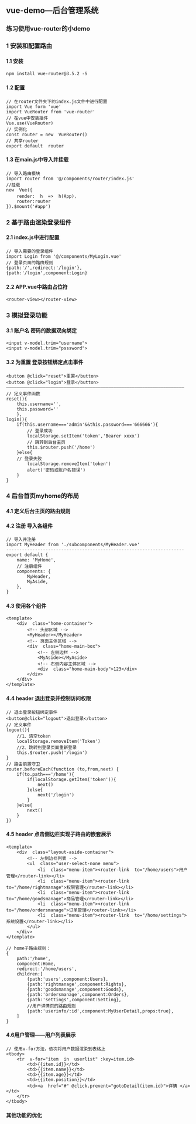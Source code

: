 ## vue-demo—后台管理系统
### 练习使用vue-router的小demo
### 1 安装和配置路由
#### 1.1 安装
	npm install vue-router@3.5.2 -S
#### 1.2 配置
	// 在router文件夹下的index.js文件中进行配置
	import Vue form 'vue'
	import VueRouter from 'vue-router'
	// 在vue中安装插件
	Vue.use(VueRouter)
	// 实例化
	const router = new  VueRouter()
	// 共享router
	export default  router
#### 1.3 在main.js中导入并挂载
	// 导入路由模块
	import router from '@/components/router/index.js'
	//挂载
	new  Vue({
		render:  h  =>  h(App)，
		router:router
	}).$mount('#app')
### 2 基于路由渲染登录组件
#### 2.1 index.js中进行配置
	// 导入需要的登录组件
	import Login from '@/components/MyLogin.vue'
	// 登录页面的路由规则
	{path:'/',redirect:'/login'},
	{path:'/login',component:Login}
#### 2.2 APP.vue中路由占位符
	<router-view></router-view>
### 3 模拟登录功能
#### 3.1 账户名 密码的数据双向绑定
	<input v-model.trim="username">
	<input v-model.trim="psssword">
#### 3.2 为重置 登录按钮绑定点击事件
	<button @click="reset">重置</button>
	<button @click="login">登录</button>
	————————————————————————————————————————————————————————————————————
	// 定义事件函数
	reset(){
		this.username='',
		this.password=''
		},
	login(){
		if(this.username==='admin'&&this.password==='666666'){
			// 登录成功
			localStorage.setItem('token','Bearer xxxx')
			// 跳转到后台主页
			this.$router.push('/home')
		}else{
		// 登录失败
			localStorage.removeItem('token')
			alert('密码或账户名错误')
		}
	}
### 4 后台首页myhome的布局
#### 4.1 定义后台主页的路由规则
#### 4.2 注册 导入各组件
	// 导入并注册
	import MyHeader from './subcomponents/MyHeader.vue'
	--------------------------------------------------------------------
	export default {
		name: 'MyHome',
		// 注册组件
		components: {
			MyHeader,
			MyAside,
		},
	}
#### 4.3 使用各个组件
	<template>
		<div  class="home-container">
			<!-- 头部区域 -->
			<MyHeader></MyHeader>
			<!-- 页面主体区域 -->
			<div  class="home-main-box">
				<!-- 左侧边栏 -->
				<MyAside></MyAside>
				<!-- 右侧内容主体区域 -->
				<div  class="home-main-body">123</div>
			</div>
		</div>
	</template>
#### 4.4 header 退出登录并控制访问权限
	// 退出登录按钮绑定事件
	<button@click="logout">退出登录</button>
	// 定义事件
	logout(){
		//1、清空token
		localStorage.removeItem('Token')
		//2、跳转到登录页面重新登录
		this.$router.push('/login')
	}
	// 路由前置守卫
	router.beforeEach(function (to,from,next) {
		if(to.path==='/home'){
			if(localStorage.getItem('token')){
				next()
			}else{
				next('/login')
			}
		}else{
			next()
		}
	})
#### 4.5 header 点击侧边栏实现子路由的嵌套展示
	<template>
		<div  class="layout-aside-container">
			<!-- 左侧边栏列表 -->
			<ul  class="user-select-none menu">
				<li  class="menu-item"><router-link  to="/home/users">用户管理</router-link></li>
				<li  class="menu-item"><router-link  to="/home/rightmanage">权限管理</router-link></li>
				<li  class="menu-item"><router-link  to="/home/goodsmanage">商品管理</router-link></li>
				<li  class="menu-item"><router-link  to="/home/ordersmanage">订单管理</router-link></li>
				<li  class="menu-item"><router-link  to="/home/settings">系统设置</router-link></li>
			</ul>
		</div>
	</template>
	
	// home子路由规则：
	{
		path:'/home',
		component:Home,
		redirect:'/home/users',
		children:[
			{path:'users',component:Users},
			{path:'rightmanage',component:Rights},
			{path:'goodsmanage',component:Goods},
			{path:'ordersmanage',component:Orders},
			{path:'settings',component:Setting},
			//用户详情页的路由规则
			{path:'userinfo/:id',component:MyUserDetail,props:true},
		]
	}
#### 4.6用户管理——用户列表展示
	// 使用v-for方法，依次将用户数据渲染到表格上
	<tbody>
		<tr  v-for="item  in  userlist" :key=item.id>
			<td>{{item.id}}</td>
			<td>{{item.name}}</td>
			<td>{{item.age}}</td>
			<td>{{item.position}}</td>
			<td><a  href="#" @click.prevent="gotoDetail(item.id)">详情 </a></td>
		</tr>
	</tbody>
#### 其他功能的优化
